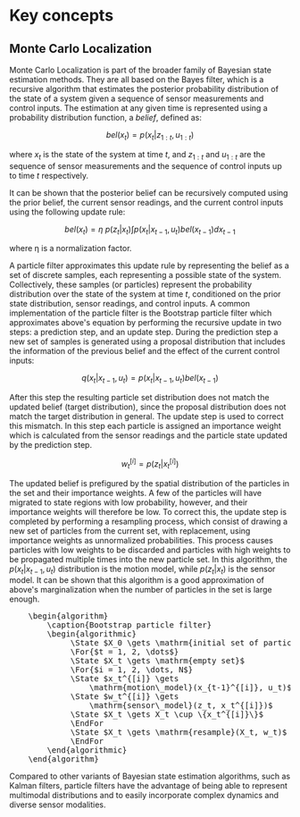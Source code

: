 <link rel="stylesheet" href="https://cdn.jsdelivr.net/npm/pseudocode@2.4.1/build/pseudocode.min.css">
<script src="https://cdn.jsdelivr.net/npm/pseudocode@2.4.1/build/pseudocode.min.js"></script>
<script src="https://cdnjs.cloudflare.com/ajax/libs/KaTeX/0.11.1/katex.min.js"></script>

# Key concepts

## Monte Carlo Localization

Monte Carlo Localization is part of the broader family of Bayesian state estimation methods. They are all based on the Bayes filter, which is a recursive algorithm that estimates the posterior probability distribution of the state of a system given a sequence of sensor measurements and control inputs. The estimation at any given time is represented using a probability distribution function, a _belief_, defined as:

$$
    bel(x_t) = p(x_t|z_{1:t}, u_{1:t})
$$

where $x_t$ is the state of the system at time $t$, and $z_{1:t}$ and $u_{1:t}$ are the sequence of sensor measurements and the sequence of control inputs up to time $t$ respectively.

It can be shown that the posterior belief can be recursively computed using the prior belief, the current sensor readings, and the current control inputs using the following update rule:

$$
    bel(x_t) = η\ p(z_t|x_t) \int p(x_t|x_{t-1}, u_t) bel(x_{t-1}) dx_{t-1}
$$

where η is a normalization factor.

A particle filter approximates this update rule by representing the belief as a set of discrete samples, each representing a possible state of the system. Collectively, these samples (or particles) represent the probability distribution over the state of the system at time $t$, conditioned on the prior state distribution, sensor readings, and control inputs. A common implementation of the particle filter is the Bootstrap particle filter which approximates above's equation by performing the recursive update in two steps: a prediction step,
and an update step. During the prediction step a new set of samples is generated using a proposal distribution that includes the information of the previous belief and the effect of the current control inputs:

$$
    q(x_t|x_{t-1}, u_t) = p(x_t|x_{t-1}, u_t) bel(x_{t-1})
$$

After this step the resulting particle set distribution does not match the updated belief (target distribution), since the proposal distribution does not match the target distribution in general. The update step is used to correct this mismatch. In this step each particle is assigned an importance weight which is calculated from the sensor readings and the particle state updated by the prediction step.

$$
    w^{[i]}_t = p(z_t|x^{[i]}_t)
$$

The updated belief is prefigured by the spatial distribution of the particles in the set and their importance weights. A few of the particles will have migrated to state regions with low probability, however, and their importance weights will therefore be low. To correct this, the update step is completed by performing a resampling process, which consist of drawing a new set of particles from the current set, with replacement, using importance weights as unnormalized probabilities. This process causes particles with low weights to be discarded and particles with high weights to be propagated multiple times into the new particle set. In this algorithm, the $p(x_t|x_{t-1}, u_t)$ distribution is the motion model, while $p(z_t|x_t)$ is the sensor model. It can be shown that this algorithm is a good approximation of above's marginalization when the number of particles in the set is large enough.

<pre id="bootstrap_filter" class="pseudocode">
    \begin{algorithm}
        \caption{Bootstrap particle filter}
        \begin{algorithmic}
             \State $X_0 \gets \mathrm{initial set of particles}$
             \For{$t = 1, 2, \dots$}
             \State $X_t \gets \mathrm{empty set}$
             \For{$i = 1, 2, \dots, N$}
             \State $x_t^{[i]} \gets
                 \mathrm{motion\_model}(x_{t-1}^{[i]}, u_t)$
             \State $w_t^{[i]} \gets
                 \mathrm{sensor\_model}(z_t, x_t^{[i]})$
             \State $X_t \gets X_t \cup \{x_t^{[i]}\}$
             \EndFor
             \State $X_t \gets \mathrm{resample}(X_t, w_t)$
             \EndFor
        \end{algorithmic}
    \end{algorithm}
</pre>

Compared to other variants of Bayesian state estimation algorithms, such as Kalman filters, particle filters have the advantage of being able to represent multimodal distributions and to easily incorporate complex dynamics and diverse sensor modalities.

<script>pseudocode.renderClass("pseudocode");</script>
